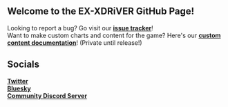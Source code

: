 ## Welcome to the EX-XDRiVER GitHub Page!

Looking to report a bug? Go visit our **[issue tracker](https://github.com/EX-XDRiVER/Issues/issues)**! <br/>
Want to make custom charts and content for the game? Here's our **[custom content documentation](https://github.com/EX-XDRiVER/Chart-Documentation)**! (Private until release!)

## Socials

**[Twitter](https://twitter.com/exdrv)**<br/>
**[Bluesky](https://bsky.app/profile/xdrv.bsky.social)**<br/>
**[Community Discord Server](https://discord.gg/kPxStHrJxY)**<br/>
